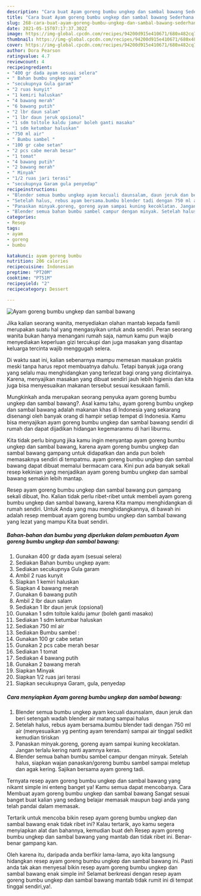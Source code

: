 ```yaml
---
description: "Cara buat Ayam goreng bumbu ungkep dan sambal bawang Sederhana Untuk Jualan"
title: "Cara buat Ayam goreng bumbu ungkep dan sambal bawang Sederhana Untuk Jualan"
slug: 268-cara-buat-ayam-goreng-bumbu-ungkep-dan-sambal-bawang-sederhana-untuk-jualan
date: 2021-05-15T07:17:37.302Z
image: https://img-global.cpcdn.com/recipes/94200d915e410671/680x482cq70/ayam-goreng-bumbu-ungkep-dan-sambal-bawang-foto-resep-utama.jpg
thumbnail: https://img-global.cpcdn.com/recipes/94200d915e410671/680x482cq70/ayam-goreng-bumbu-ungkep-dan-sambal-bawang-foto-resep-utama.jpg
cover: https://img-global.cpcdn.com/recipes/94200d915e410671/680x482cq70/ayam-goreng-bumbu-ungkep-dan-sambal-bawang-foto-resep-utama.jpg
author: Dora Pearson
ratingvalue: 4.7
reviewcount: 4
recipeingredient:
- "400 gr dada ayam sesuai selera"
- " Bahan bumbu ungkep ayam"
- "secukupnya Gula garam"
- "2 ruas kunyit"
- "1 kemiri haluskan"
- "4 bawang merah"
- "6 bawang putih"
- "2 lbr daun salam"
- "1 lbr daun jeruk opsional"
- "1 sdm toltole kaldu jamur boleh ganti masako"
- "1 sdm ketumbar haluskan"
- "750 ml air"
- " Bumbu sambel "
- "100 gr cabe setan"
- "2 pcs cabe merah besar"
- "1 tomat"
- "4 bawang putih"
- "2 bawang merah"
- " Minyak"
- "1/2 ruas jari terasi"
- "secukupnya Garam gula penyedap"
recipeinstructions:
- "Blender semua bumbu ungkep ayam kecuali daunsalam, daun jeruk dan beri setengah wadah blender air matang sampai halus"
- "Setelah halus, rebus ayam bersama.bumbu blender tadi dengan 750 ml air (menyesuaikan yg penting ayam terendam) sampai air tinggal sedikit kemudian tiriskan"
- "Panaskan minyak.goreng, goreng ayam sampai kuning kecoklatan. Jangan terlalu kering nanti ayamnya keras."
- "Blender semua bahan bumbu sambel campur dengan minyak. Setelah halus, siapkan wajan panaskan/goreng bumbu sambel sampai meletup dan agak kering. Sajikan bersama ayam goreng tadi."
categories:
- Resep
tags:
- ayam
- goreng
- bumbu

katakunci: ayam goreng bumbu 
nutrition: 206 calories
recipecuisine: Indonesian
preptime: "PT20M"
cooktime: "PT51M"
recipeyield: "2"
recipecategory: Dessert

---
```



![Ayam goreng bumbu ungkep dan sambal bawang](https://img-global.cpcdn.com/recipes/94200d915e410671/680x482cq70/ayam-goreng-bumbu-ungkep-dan-sambal-bawang-foto-resep-utama.jpg)

Jika kalian seorang wanita, menyediakan olahan mantab kepada famili merupakan suatu hal yang mengasyikan untuk anda sendiri. Peran seorang  wanita bukan hanya menangani rumah saja, namun kamu pun wajib menyediakan keperluan gizi tercukupi dan juga masakan yang disantap keluarga tercinta wajib menggugah selera.

Di waktu  saat ini, kalian sebenarnya mampu memesan masakan praktis meski tanpa harus repot membuatnya dahulu. Tetapi banyak juga orang yang selalu mau menghidangkan yang terlezat bagi orang yang dicintainya. Karena, menyajikan masakan yang dibuat sendiri jauh lebih higienis dan kita juga bisa menyesuaikan makanan tersebut sesuai kesukaan famili. 



Mungkinkah anda merupakan seorang penyuka ayam goreng bumbu ungkep dan sambal bawang?. Asal kamu tahu, ayam goreng bumbu ungkep dan sambal bawang adalah makanan khas di Indonesia yang sekarang disenangi oleh banyak orang di hampir setiap tempat di Indonesia. Kamu bisa menyajikan ayam goreng bumbu ungkep dan sambal bawang sendiri di rumah dan dapat dijadikan hidangan kegemaranmu di hari liburmu.

Kita tidak perlu bingung jika kamu ingin menyantap ayam goreng bumbu ungkep dan sambal bawang, karena ayam goreng bumbu ungkep dan sambal bawang gampang untuk didapatkan dan anda pun boleh memasaknya sendiri di tempatmu. ayam goreng bumbu ungkep dan sambal bawang dapat dibuat memalui bermacam cara. Kini pun ada banyak sekali resep kekinian yang menjadikan ayam goreng bumbu ungkep dan sambal bawang semakin lebih mantap.

Resep ayam goreng bumbu ungkep dan sambal bawang pun gampang sekali dibuat, lho. Kalian tidak perlu ribet-ribet untuk membeli ayam goreng bumbu ungkep dan sambal bawang, karena Kita mampu menghidangkan di rumah sendiri. Untuk Anda yang mau menghidangkannya, di bawah ini adalah resep membuat ayam goreng bumbu ungkep dan sambal bawang yang lezat yang mampu Kita buat sendiri.

<!--inarticleads1-->

##### Bahan-bahan dan bumbu yang diperlukan dalam pembuatan Ayam goreng bumbu ungkep dan sambal bawang:

1. Gunakan 400 gr dada ayam (sesuai selera)
1. Sediakan  Bahan bumbu ungkep ayam:
1. Sediakan secukupnya Gula garam
1. Ambil 2 ruas kunyit
1. Siapkan 1 kemiri haluskan
1. Siapkan 4 bawang merah
1. Gunakan 6 bawang putih
1. Ambil 2 lbr daun salam
1. Sediakan 1 lbr daun jeruk (opsional)
1. Gunakan 1 sdm toltole kaldu jamur (boleh ganti masako)
1. Sediakan 1 sdm ketumbar haluskan
1. Sediakan 750 ml air
1. Sediakan  Bumbu sambel :
1. Gunakan 100 gr cabe setan
1. Gunakan 2 pcs cabe merah besar
1. Sediakan 1 tomat
1. Sediakan 4 bawang putih
1. Gunakan 2 bawang merah
1. Siapkan  Minyak
1. Siapkan 1/2 ruas jari terasi
1. Siapkan secukupnya Garam, gula, penyedap




<!--inarticleads2-->

##### Cara menyiapkan Ayam goreng bumbu ungkep dan sambal bawang:

1. Blender semua bumbu ungkep ayam kecuali daunsalam, daun jeruk dan beri setengah wadah blender air matang sampai halus
1. Setelah halus, rebus ayam bersama.bumbu blender tadi dengan 750 ml air (menyesuaikan yg penting ayam terendam) sampai air tinggal sedikit kemudian tiriskan
1. Panaskan minyak.goreng, goreng ayam sampai kuning kecoklatan. Jangan terlalu kering nanti ayamnya keras.
1. Blender semua bahan bumbu sambel campur dengan minyak. Setelah halus, siapkan wajan panaskan/goreng bumbu sambel sampai meletup dan agak kering. Sajikan bersama ayam goreng tadi.




Ternyata resep ayam goreng bumbu ungkep dan sambal bawang yang nikamt simple ini enteng banget ya! Kamu semua dapat mencobanya. Cara Membuat ayam goreng bumbu ungkep dan sambal bawang Sangat sesuai banget buat kalian yang sedang belajar memasak maupun bagi anda yang telah pandai dalam memasak.

Tertarik untuk mencoba bikin resep ayam goreng bumbu ungkep dan sambal bawang enak tidak ribet ini? Kalau tertarik, ayo kamu segera menyiapkan alat dan bahannya, kemudian buat deh Resep ayam goreng bumbu ungkep dan sambal bawang yang mantab dan tidak ribet ini. Benar-benar gampang kan. 

Oleh karena itu, daripada anda berfikir lama-lama, ayo kita langsung hidangkan resep ayam goreng bumbu ungkep dan sambal bawang ini. Pasti anda tak akan menyesal bikin resep ayam goreng bumbu ungkep dan sambal bawang enak simple ini! Selamat berkreasi dengan resep ayam goreng bumbu ungkep dan sambal bawang mantab tidak rumit ini di tempat tinggal sendiri,ya!.

